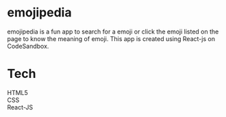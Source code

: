# emojipedia
emojipedia is a fun app to search for a emoji or click the emoji listed on the page to know the meaning of emoji. This app is created using React-js on CodeSandbox.

# Tech
HTML5\
CSS\
React-JS
